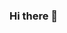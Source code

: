 ### Hi there 👋

<!--
This is my portfolio page with information about me, my works and contacts.
-->
